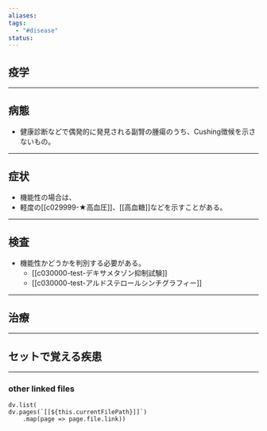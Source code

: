 ```yaml
---
aliases: 
tags:
  - "#disease"
status:
---
```

## 疫学
---
## 病態
- 健康診断などで偶発的に発見される副腎の腫瘍のうち、Cushing徴候を示さないもの。
---
## 症状
- 機能性の場合は、
- 軽度の[[c029999-★高血圧]]、[[高血糖]]などを示すことがある。
---
## 検査
- 機能性かどうかを判別する必要がある。
	- [[c030000-test-デキサメタゾン抑制試験]]
	- [[c030000-test-アルドステロールシンチグラフィー]]
---
## 治療
---
## セットで覚える疾患
---
### other linked files
```dataviewjs
dv.list(
dv.pages(`[[${this.currentFilePath}]]`)
	.map(page => page.file.link))
```